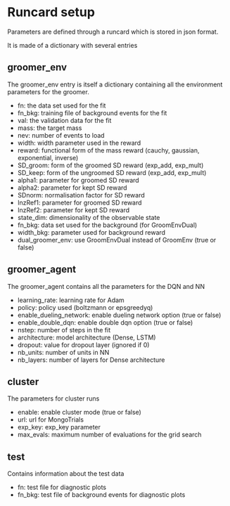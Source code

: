 Runcard setup
=============

Parameters are defined through a runcard which is stored in json format.

It is made of a dictionary with several entries

## groomer_env
The groomer_env entry is itself a dictionary containing all the
environment parameters for the groomer.
- fn: the data set used for the fit
- fn_bkg: training file of background events for the fit
- val: the validation data for the fit
- mass: the target mass
- nev: number of events to load
- width: width parameter used in the reward
- reward: functional form of the mass reward (cauchy, gaussian, exponential, inverse)
- SD_groom: form of the groomed SD reward (exp_add, exp_mult)
- SD_keep: form of the ungroomed SD reward (exp_add, exp_mult)
- alpha1: parameter for groomed SD reward
- alpha2: parameter for kept SD reward
- SDnorm: normalisation factor for SD reward
- lnzRef1: parameter for groomed SD reward
- lnzRef2: parameter for kept SD reward
- state_dim: dimensionality of the observable state
- fn_bkg: data set used for the background (for GroomEnvDual)
- width_bkg: parameter used for background reward
- dual_groomer_env: use GroomEnvDual instead of GroomEnv (true or false)

## groomer_agent
The groomer_agent contains all the parameters for the DQN and NN
- learning_rate: learning rate for Adam
- policy: policy used (boltzmann or epsgreedyq)
- enable_dueling_network: enable dueling network option (true or false)
- enable_double_dqn: enable double dqn option (true or false)
- nstep: number of steps in the fit
- architecture: model architecture (Dense, LSTM)
- dropout: value for dropout layer (ignored if 0)
- nb_units: number of units in NN
- nb_layers: number of layers for Dense architecture

## cluster
The parameters for cluster runs
- enable: enable cluster mode (true or false)
- url: url for MongoTrials
- exp_key: exp_key parameter
- max_evals: maximum number of evaluations for the grid search

## test
Contains information about the test data
- fn: test file for diagnostic plots
- fn_bkg: test file of background events for diagnostic plots